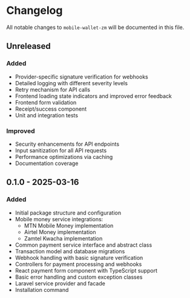 # Changelog

All notable changes to `mobile-wallet-zm` will be documented in this file.

## Unreleased

### Added

-   Provider-specific signature verification for webhooks
-   Detailed logging with different severity levels
-   Retry mechanism for API calls
-   Frontend loading state indicators and improved error feedback
-   Frontend form validation
-   Receipt/success component
-   Unit and integration tests

### Improved

-   Security enhancements for API endpoints
-   Input sanitization for all API requests
-   Performance optimizations via caching
-   Documentation coverage

## 0.1.0 - 2025-03-16

### Added

-   Initial package structure and configuration
-   Mobile money service integrations:
    -   MTN Mobile Money implementation
    -   Airtel Money implementation
    -   Zamtel Kwacha implementation
-   Common payment service interface and abstract class
-   Transaction model and database migrations
-   Webhook handling with basic signature verification
-   Controllers for payment processing and webhooks
-   React payment form component with TypeScript support
-   Basic error handling and custom exception classes
-   Laravel service provider and facade
-   Installation command
